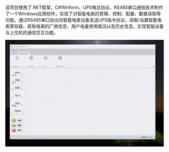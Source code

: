 该项目使用了.NET框架、C#Winform、UPS电总协议、RS485串口通信技术制作了一个Windows应用软件，实现了对智能电表的管理、控制、配置、数据读取等功能。通过RS485串口协议向智能电表设备发送UPS指令协议，读取/设置智能电表寄存器、获取电表的厂商信息、用户电量使用情况以及历史信息。实现智能设备与上位机的通信交互功能。


![image](https://github.com/MadmanLiang/AntiTheftElectricityApp/blob/master/demo.gif?raw=true)

